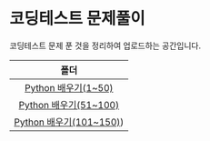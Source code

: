 # 코딩테스트 문제풀이
코딩테스트 문제 푼 것을 정리하여 업로드하는 공간입니다.

|폴더|
|:---:|
|[Python 배우기(1~50)](https://github.com/hyanghoa/coding_test_study/tree/main/Python%20배우기(1%7E50))|
|[Python 배우기(51~100)](https://github.com/hyanghoa/coding_test_study/tree/main/Python%20배우기(51%7E100))|
|[Python 배우기(101~150)]())|